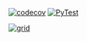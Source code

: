 [![codecov](https://codecov.io/gh/kravchenkoda/hostsmate/branch/master/graph/badge.svg)](https://codecov.io/gh/kravchenkoda/hostsmate)
[![PyTest](https://github.com/kravchenkoda/hostsmate/actions/workflows/pytest.yml/badge.svg)](https://github.com/kravchenkoda/hostsmate/actions/workflows/pytest.yml)

[![grid](https://codecov.io/gh/kravchenkoda/hostsmate/branch/master/graphs/tree.svg)](https://codecov.io/gh/kravchenkoda/hostsmate)
